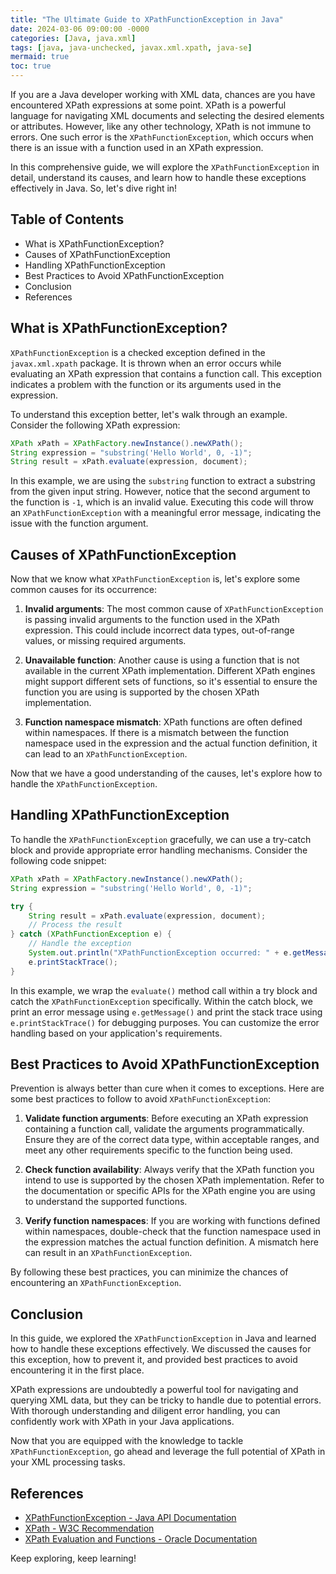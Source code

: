 ```yaml
---
title: "The Ultimate Guide to XPathFunctionException in Java"
date: 2024-03-06 09:00:00 -0000
categories: [Java, java.xml]
tags: [java, java-unchecked, javax.xml.xpath, java-se]
mermaid: true
toc: true
---
```



If you are a Java developer working with XML data, chances are you have encountered XPath expressions at some point. XPath is a powerful language for navigating XML documents and selecting the desired elements or attributes. However, like any other technology, XPath is not immune to errors. One such error is the `XPathFunctionException`, which occurs when there is an issue with a function used in an XPath expression.

In this comprehensive guide, we will explore the `XPathFunctionException` in detail, understand its causes, and learn how to handle these exceptions effectively in Java. So, let's dive right in!

## Table of Contents
- What is XPathFunctionException?
- Causes of XPathFunctionException
- Handling XPathFunctionException
- Best Practices to Avoid XPathFunctionException
- Conclusion
- References

## What is XPathFunctionException?
`XPathFunctionException` is a checked exception defined in the `javax.xml.xpath` package. It is thrown when an error occurs while evaluating an XPath expression that contains a function call. This exception indicates a problem with the function or its arguments used in the expression.

To understand this exception better, let's walk through an example. Consider the following XPath expression:

```java
XPath xPath = XPathFactory.newInstance().newXPath();
String expression = "substring('Hello World', 0, -1)";
String result = xPath.evaluate(expression, document);
```

In this example, we are using the `substring` function to extract a substring from the given input string. However, notice that the second argument to the function is `-1`, which is an invalid value. Executing this code will throw an `XPathFunctionException` with a meaningful error message, indicating the issue with the function argument.

## Causes of XPathFunctionException
Now that we know what `XPathFunctionException` is, let's explore some common causes for its occurrence:

1. **Invalid arguments**: The most common cause of `XPathFunctionException` is passing invalid arguments to the function used in the XPath expression. This could include incorrect data types, out-of-range values, or missing required arguments.

2. **Unavailable function**: Another cause is using a function that is not available in the current XPath implementation. Different XPath engines might support different sets of functions, so it's essential to ensure the function you are using is supported by the chosen XPath implementation.

3. **Function namespace mismatch**: XPath functions are often defined within namespaces. If there is a mismatch between the function namespace used in the expression and the actual function definition, it can lead to an `XPathFunctionException`.

Now that we have a good understanding of the causes, let's explore how to handle the `XPathFunctionException`.

## Handling XPathFunctionException
To handle the `XPathFunctionException` gracefully, we can use a try-catch block and provide appropriate error handling mechanisms. Consider the following code snippet:

```java
XPath xPath = XPathFactory.newInstance().newXPath();
String expression = "substring('Hello World', 0, -1)";

try {
    String result = xPath.evaluate(expression, document);
    // Process the result
} catch (XPathFunctionException e) {
    // Handle the exception
    System.out.println("XPathFunctionException occurred: " + e.getMessage());
    e.printStackTrace();
}
```

In this example, we wrap the `evaluate()` method call within a try block and catch the `XPathFunctionException` specifically. Within the catch block, we print an error message using `e.getMessage()` and print the stack trace using `e.printStackTrace()` for debugging purposes. You can customize the error handling based on your application's requirements.

## Best Practices to Avoid XPathFunctionException
Prevention is always better than cure when it comes to exceptions. Here are some best practices to follow to avoid `XPathFunctionException`:

1. **Validate function arguments**: Before executing an XPath expression containing a function call, validate the arguments programmatically. Ensure they are of the correct data type, within acceptable ranges, and meet any other requirements specific to the function being used.

2. **Check function availability**: Always verify that the XPath function you intend to use is supported by the chosen XPath implementation. Refer to the documentation or specific APIs for the XPath engine you are using to understand the supported functions.

3. **Verify function namespaces**: If you are working with functions defined within namespaces, double-check that the function namespace used in the expression matches the actual function definition. A mismatch here can result in an `XPathFunctionException`.

By following these best practices, you can minimize the chances of encountering an `XPathFunctionException`.

## Conclusion
In this guide, we explored the `XPathFunctionException` in Java and learned how to handle these exceptions effectively. We discussed the causes for this exception, how to prevent it, and provided best practices to avoid encountering it in the first place.

XPath expressions are undoubtedly a powerful tool for navigating and querying XML data, but they can be tricky to handle due to potential errors. With thorough understanding and diligent error handling, you can confidently work with XPath in your Java applications.

Now that you are equipped with the knowledge to tackle `XPathFunctionException`, go ahead and leverage the full potential of XPath in your XML processing tasks.

## References
- [XPathFunctionException - Java API Documentation](https://docs.oracle.com/en/java/javase/11/docs/api/java.xml/javax/xml/xpath/XPathFunctionException.html)
- [XPath - W3C Recommendation](https://www.w3.org/TR/xpath-31/)
- [XPath Evaluation and Functions - Oracle Documentation](https://docs.oracle.com/en/database/oracle/oracle-database/19/adxdb/xpath-evaluation-and-functions.html)

Keep exploring, keep learning!
